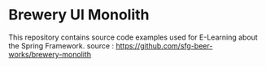 # Brewery UI Monolith
This repository contains source code examples used for E-Learning about the Spring Framework.
source : https://github.com/sfg-beer-works/brewery-monolith

